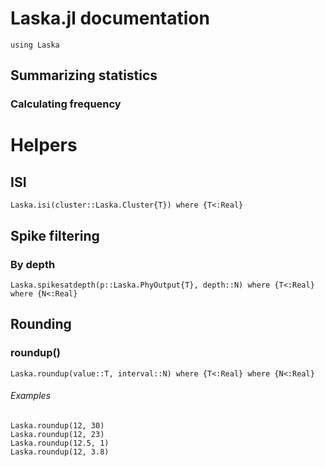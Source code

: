 # Laska.jl documentation

```@setup laska
using Laska
```

## Summarizing statistics

### Calculating frequency



# Helpers

## ISI

````@docs
Laska.isi(cluster::Laska.Cluster{T}) where {T<:Real}
````


## Spike filtering

### By depth

```@docs
Laska.spikesatdepth(p::Laska.PhyOutput{T}, depth::N) where {T<:Real} where {N<:Real}
```

## Rounding

### roundup()
````@docs
Laska.roundup(value::T, interval::N) where {T<:Real} where {N<:Real}
````
###### Examples
```@repl laska
Laska.roundup(12, 30)
Laska.roundup(12, 23)
Laska.roundup(12.5, 1)
Laska.roundup(12, 3.8)
```
